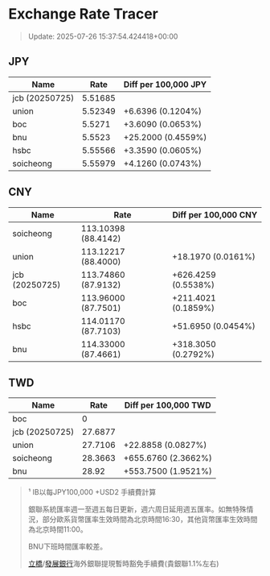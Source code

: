# Exchange Rate Tracer

> Update: 2025-07-26 15:37:54.424418+00:00

## JPY

| Name           |    Rate | Diff per 100,000 JPY   |
|----------------|---------|------------------------|
| jcb (20250725) | 5.51685 |                        |
| union          | 5.52349 | +6.6396 (0.1204%)      |
| boc            | 5.5271  | +3.6090 (0.0653%)      |
| bnu            | 5.5523  | +25.2000 (0.4559%)     |
| hsbc           | 5.55566 | +3.3590 (0.0605%)      |
| soicheong      | 5.55979 | +4.1260 (0.0743%)      |

## CNY

| Name           | Rate                | Diff per 100,000 CNY   |
|----------------|---------------------|------------------------|
| soicheong      | 113.10398	(88.4142) |                        |
| union          | 113.12217	(88.4000) | +18.1970 (0.0161%)     |
| jcb (20250725) | 113.74860	(87.9132) | +626.4259 (0.5538%)    |
| boc            | 113.96000	(87.7501) | +211.4021 (0.1859%)    |
| hsbc           | 114.01170	(87.7103) | +51.6950 (0.0454%)     |
| bnu            | 114.33000	(87.4661) | +318.3050 (0.2792%)    |

## TWD

| Name           |    Rate | Diff per 100,000 TWD   |
|----------------|---------|------------------------|
| boc            |  0      |                        |
| jcb (20250725) | 27.6877 |                        |
| union          | 27.7106 | +22.8858 (0.0827%)     |
| soicheong      | 28.3663 | +655.6760 (2.3662%)    |
| bnu            | 28.92   | +553.7500 (1.9521%)    |


> ¹ IB以每JPY100,000 +USD2 手續費計算
>
> 銀聯系統匯率週一至週五每日更新，週六周日延用週五匯率。如無特殊情況，部分歐系貨幣匯率生效時間為北京時間16:30，其他貨幣匯率生效時間為北京時間11:00。
>
> BNU下班時間匯率較差。
>
> [立橋](https://www.wlbank.com.mo/uploads/ueditor/file/20181211/1544536513900230.pdf)/[發展銀行](https://www.mdb.com.mo/Service_Charges_20230728.pdf)海外銀聯提現暫時豁免手續費(貴銀聯1.1%左右)

